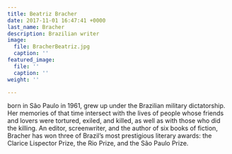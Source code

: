 ```yaml
---
title: Beatriz Bracher
date: 2017-11-01 16:47:41 +0000
last_name: Bracher
description: Brazilian writer
image:
  file: BracherBeatriz.jpg
  caption: ''
featured_image:
  file: ''
  caption: ''
weight: ''

---
```

born in São Paulo in 1961, grew up under the Brazilian military dictatorship. Her memories of that time intersect with the lives of people whose friends and lovers were tortured, exiled, and killed, as well as with those who did the killing. An editor, screenwriter, and the author of six books of fiction, Bracher has won three of Brazil’s most prestigious literary awards: the Clarice Lispector Prize, the Rio Prize, and the São Paulo Prize.
